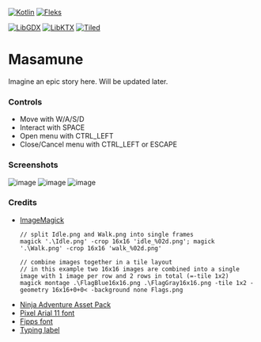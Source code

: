 [![Kotlin](https://img.shields.io/badge/Kotlin-2.0.20-red.svg)](http://kotlinlang.org/)
[![Fleks](https://img.shields.io/badge/Fleks-2.9--SNAPSHOT-purple.svg)](https://github.com/Quillraven/Fleks)

[![LibGDX](https://img.shields.io/badge/LibGDX-1.12.1-green.svg)](https://libgdx.com/)
[![LibKTX](https://img.shields.io/badge/LibKTX-1.12.1--rc--2-blue.svg)](https://github.com/libktx/ktx)
[![Tiled](https://img.shields.io/badge/Tiled-1.11.0-teal.svg)](https://www.mapeditor.org/)

# Masamune

Imagine an epic story here. Will be updated later.

### Controls

- Move with W/A/S/D
- Interact with SPACE
- Open menu with CTRL_LEFT
- Close/Cancel menu with CTRL_LEFT or ESCAPE

### Screenshots

![image](https://github.com/user-attachments/assets/ac47d508-1ce7-40bb-90e3-a4faa4378b5b)
![image](https://github.com/user-attachments/assets/1a2200d2-22de-4738-9f1e-fa286e9b8f71)
![image](https://github.com/user-attachments/assets/7a2eceb5-9542-4b50-8f1a-8823c0438cfb)


### Credits

- [ImageMagick](https://imagemagick.org/index.php)
  ```
  // split Idle.png and Walk.png into single frames
  magick '.\Idle.png' -crop 16x16 'idle_%02d.png'; magick '.\Walk.png' -crop 16x16 'walk_%02d.png'
  
  // combine images together in a tile layout
  // in this example two 16x16 images are combined into a single image with 1 image per row and 2 rows in total (=-tile 1x2)
  magick montage .\FlagBlue16x16.png .\FlagGray16x16.png -tile 1x2 -geometry 16x16+0+0< -background none Flags.png
  ```
- [Ninja Adventure Asset Pack](https://pixel-boy.itch.io/ninja-adventure-asset-pack)
- [Pixel Arial 11 font](https://www.dafont.com/de/search.php?q=pixel+arial+11)
- [Fipps font](https://www.dafont.com/de/search.php?q=fipps)
- [Typing label](https://github.com/rafaskb/typing-label)
